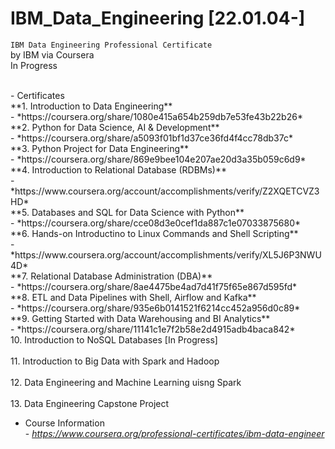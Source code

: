 # IBM_Data_Engineering [22.01.04-]
`IBM Data Engineering Professional Certificate`
<br/>by IBM via Coursera
<br/>In Progress

<br/>
- Certificates
<br/> **1. Introduction to Data Engineering**
<br/>- *https://coursera.org/share/1080e415a654b259db7e53fe43b22b26*
<br/> **2. Python for Data Science, AI & Development**
<br/>- *https://coursera.org/share/a5093f01bf1d37ce36fd4f4cc78db37c*
<br/> **3. Python Project for Data Engineering**
<br/>- *https://coursera.org/share/869e9bee104e207ae20d3a35b059c6d9*
<br/> **4. Introduction to Relational Database (RDBMs)**
<br/>- *https://www.coursera.org/account/accomplishments/verify/Z2XQETCVZ3HD*
<br/> **5. Databases and SQL for Data Science with Python**
<br/>- *https://coursera.org/share/cce08d3e0cef1da887c1e07033875680*
<br/> **6. Hands-on Introductino to Linux Commands and Shell Scripting**
<br/>- *https://www.coursera.org/account/accomplishments/verify/XL5J6P3NWU4D*
<br/> **7. Relational Database Administration (DBA)**
<br/>- *https://coursera.org/share/8ae4475be4ad7d41f75f65e867d595fd*
<br/> **8. ETL and Data Pipelines with Shell, Airflow and Kafka**
<br/>- *https://coursera.org/share/935e6b0141521f6214cc452a956d0c89*
<br/> **9. Getting Started with Data Warehousing and BI Analytics**
<br/>- *https://coursera.org/share/11141c1e7f2b58e2d4915adb4baca842*
<br/> 10. Introduction to NoSQL Databases [In Progress]
<br/>
<br/> 11. Introduction to Big Data with Spark and Hadoop
<br/>
<br/> 12. Data Engineering and Machine Learning uisng Spark
<br/>
<br/> 13. Data Engineering Capstone Project
<br/>

- Course Information
<BR/>- *https://www.coursera.org/professional-certificates/ibm-data-engineer*
